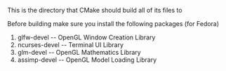 This is the directory that CMake should build all of its files to

Before building make sure you install the following packages (for Fedora)
1. glfw-devel -- OpenGL Window Creation Library
2. ncurses-devel -- Terminal UI Library
3. glm-devel -- OpenGL Mathematics Library
4. assimp-devel -- OpenGL Model Loading Library
